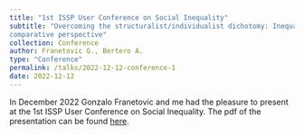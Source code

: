 ```yaml
---
title: "1st ISSP User Conference on Social Inequality"
subtitle: "Overcoming the structuralist/individualist dichotomy: Inequality beliefs from a new network and
comparative perspective"
collection: Conference
author: Franetovic G., Bertero A.
type: "Conference"
permalink: /talks/2022-12-12-conference-1
date: 2022-12-12
---
```


In December 2022 Gonzalo Franetovic and me had the pleasure to present at the 1st ISSP User Conference on Social Inequality. The pdf of the presentation can be found [here](/files/CV_mio.pdf). 

